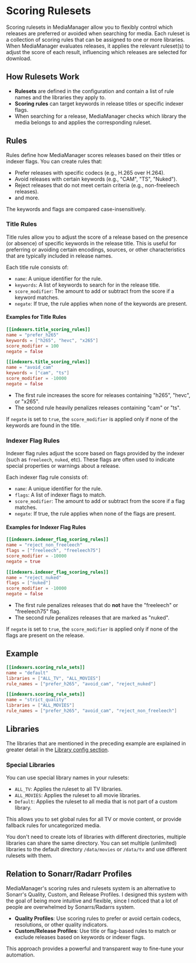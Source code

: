 # Scoring Rulesets

Scoring rulesets in MediaManager allow you to flexibly control which releases are preferred or avoided when searching
for media. Each ruleset is a collection of scoring rules that can be assigned to one or more libraries. When
MediaManager evaluates releases, it applies the relevant ruleset(s) to adjust the score of each result, influencing
which releases are selected for download.

## How Rulesets Work

- **Rulesets** are defined in the configuration and contain a list of rule names and the libraries they apply to.
- **Scoring rules** can target keywords in release titles or specific indexer flags.
- When searching for a release, MediaManager checks which library the media belongs to and applies the corresponding
  ruleset.

## Rules

Rules define how MediaManager scores releases based on their titles or indexer flags. You can create rules that:

- Prefer releases with specific codecs (e.g., H.265 over H.264).
- Avoid releases with certain keywords (e.g., "CAM", "TS", "Nuked").
- Reject releases that do not meet certain criteria (e.g., non-freeleech releases).
- and more.

<note>
The keywords and flags are compared case-insensitively.
</note>

### Title Rules

Title rules allow you to adjust the score of a release based on the presence (or absence) of specific keywords in the release title. This is useful for preferring or avoiding certain encodings, sources, or other characteristics that are typically included in release names.

Each title rule consists of:
- `name`: A unique identifier for the rule.
- `keywords`: A list of keywords to search for in the release title.
- `score_modifier`: The amount to add or subtract from the score if a keyword matches.
- `negate`: If true, the rule applies when none of the keywords are present.

#### Examples for Title Rules

```toml
[[indexers.title_scoring_rules]]
name = "prefer_h265"
keywords = ["h265", "hevc", "x265"]
score_modifier = 100
negate = false

[[indexers.title_scoring_rules]]
name = "avoid_cam"
keywords = ["cam", "ts"]
score_modifier = -10000
negate = false
```

- The first rule increases the score for releases containing "h265", "hevc", or "x265".
- The second rule heavily penalizes releases containing "cam" or "ts".

If `negate` is set to `true`, the `score_modifier` is applied only if none of the keywords are found in the title.

### Indexer Flag Rules

Indexer flag rules adjust the score based on flags provided by the indexer (such as `freeleech`, `nuked`, etc). These flags are often used to indicate special properties or warnings about a release.

Each indexer flag rule consists of:
- `name`: A unique identifier for the rule.
- `flags`: A list of indexer flags to match.
- `score_modifier`: The amount to add or subtract from the score if a flag matches.
- `negate`: If true, the rule applies when none of the flags are present.

#### Examples for Indexer Flag Rules

```toml
[[indexers.indexer_flag_scoring_rules]]
name = "reject_non_freeleech"
flags = ["freeleech", "freeleech75"]
score_modifier = -10000
negate = true

[[indexers.indexer_flag_scoring_rules]]
name = "reject_nuked"
flags = ["nuked"]
score_modifier = -10000
negate = false
```

- The first rule penalizes releases that do **not** have the "freeleech" or "freeleech75" flag.
- The second rule penalizes releases that are marked as "nuked".

If `negate` is set to `true`, the `score_modifier` is applied only if none of the flags are present on the release.

## Example

```toml
[[indexers.scoring_rule_sets]]
name = "default"
libraries = ["ALL_TV", "ALL_MOVIES"]
rule_names = ["prefer_h265", "avoid_cam", "reject_nuked"]

[[indexers.scoring_rule_sets]]
name = "strict_quality"
libraries = ["ALL_MOVIES"]
rule_names = ["prefer_h265", "avoid_cam", "reject_non_freeleech"]
```



## Libraries

The libraries that are mentioned in the preceding example are explained in greater detail in
the [Library config section](Custom-Libraries.md).

### Special Libraries

You can use special library names in your rulesets:

- `ALL_TV`: Applies the ruleset to all TV libraries.
- `ALL_MOVIES`: Applies the ruleset to all movie libraries.
- `Default`: Applies the ruleset to all media that is not part of a custom library.

This allows you to set global rules for all TV or movie content, or provide fallback rules for uncategorized media.

<tip>

You don't need to create lots of libraries with different directories, multiple libraries can share the same directory.
You can set multiple (unlimited) libraries to the default directory `/data/movies` or `/data/tv` and use different
rulesets with them.

</tip>



## Relation to Sonarr/Radarr Profiles

MediaManager's scoring rules and rulesets system is an alternative to Sonarr's Quality, Custom, and Release Profiles. I
designed this system with the goal of being more intuitive and flexible, since I noticed that a lot of people are
overwhelmed by Sonarrs/Radarrs system.

- **Quality Profiles**: Use scoring rules to prefer or avoid certain codecs, resolutions, or other quality indicators.
- **Custom/Release Profiles**: Use title or flag-based rules to match or exclude releases based on keywords or indexer
  flags.

This approach provides a powerful and transparent way to fine-tune your automation.
